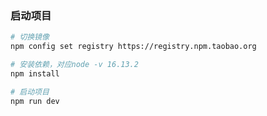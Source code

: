 <!--
 * 启动说明
 *
 * @Author: ZX
 * @Date: 2024-6-12
-->
### 启动项目
``` bash
# 切换镜像
npm config set registry https://registry.npm.taobao.org

# 安装依赖，对应node -v 16.13.2
npm install

# 启动项目
npm run dev
